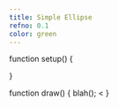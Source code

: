 ```yaml
---
title: Simple Ellipse
refno: 0.1
color: green
---
```


function setup() {

}

function draw() {
  blah();
  <
}
